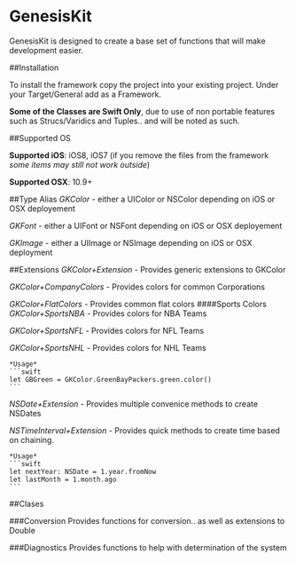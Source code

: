 GenesisKit
==========

GenesisKit is designed to create a base set of functions that will make development easier.  

##Installation

To install the framework copy the project into your existing project.  Under your Target/General add as a Framework.  


**Some of the Classes are Swift Only**, due to use of non portable features such as Strucs/Varidics and Tuples.. and will be noted as such.

##Supported OS

**Supported iOS**: iOS8, iOS7 (if you remove the files from the framework *some items may still not work outside*)

**Supported OSX**: 10.9+

##Type Alias
*GKColor* - either a UIColor or NSColor depending on iOS or OSX deployement

*GKFont* - either a UIFont or NSFont depending on iOS or OSX deployement

*GKImage* - either a UIImage or NSImage depending on iOS or OSX deployment

##Extensions
*GKColor+Extension* - Provides generic extensions to GKColor

*GKColor+CompanyColors* - Provides colors for common Corporations

*GKColor+FlatColors* - Provides common flat colors
####Sports Colors
*GKColor+SportsNBA* - Provides colors for NBA Teams

*GKColor+SportsNFL* - Provides colors for NFL Teams

*GKColor+SportsNHL* - Provides colors for NHL Teams

	*Usage*
	```swift
	let GBGreen = GKColor.GreenBayPackers.green.color()
	```
*NSDate+Extension* - Provides multiple convenice methods to create NSDates

*NSTimeInterval+Extension* - Provides quick methods to create time based on chaining.

	*Usage*
	```swift
	let nextYear: NSDate = 1.year.fromNow
	let lastMonth = 1.month.ago
	```

##Clases

###Conversion
Provides functions for conversion.. as well as extensions to Double

###Diagnostics
Provides functions to help with determination of the system
